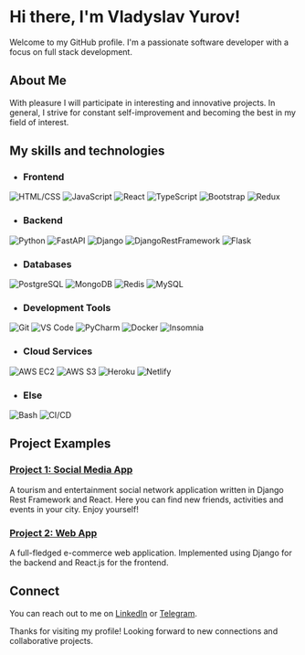 # Hi there, I'm Vladyslav Yurov!

Welcome to my GitHub profile. I'm a passionate software developer with a focus on full stack development.

## About Me

With pleasure I will participate in interesting and innovative projects.
In general, I strive for constant self-improvement and becoming the best in my field of interest.

## My skills and technologies

- ### Frontend
![HTML/CSS](https://img.shields.io/badge/-HTML%2FCSS-1572B6?style=flat&logo=html5&logoColor=white)
![JavaScript](https://img.shields.io/badge/-JavaScript-F7DF1E?style=flat&logo=javascript&logoColor=black)
![React](https://img.shields.io/badge/-React-61DAFB?style=flat&logo=react&logoColor=black)
![TypeScript](https://img.shields.io/badge/-TypeScript-3178C6?style=flat&logo=typescript&logoColor=white)
![Bootstrap](https://img.shields.io/badge/-Bootstrap-7952B3?style=flat&logo=bootstrap&logoColor=white)
![Redux](https://img.shields.io/badge/-Redux-764ABC?style=flat&logo=redux&logoColor=white)

- ### Backend
![Python](https://img.shields.io/badge/-Python-3776AB?style=flat&logo=python&logoColor=white)
![FastAPI](https://img.shields.io/badge/-FastAPI-009688?style=flat&logo=fastapi&logoColor=white)
![Django](https://img.shields.io/badge/-Django-092E20?style=flat&logo=django&logoColor=white)
![DjangoRestFramework](https://img.shields.io/badge/-Django%20Rest%20Framework-092E20?style=flat&logo=django&logoColor=white)
![Flask](https://img.shields.io/badge/-Flask-000000?style=flat&logo=flask&logoColor=white)

- ### Databases
![PostgreSQL](https://img.shields.io/badge/-PostgreSQL-336791?style=flat&logo=postgresql&logoColor=white)
![MongoDB](https://img.shields.io/badge/-MongoDB-47A248?style=flat&logo=mongodb&logoColor=white)
![Redis](https://img.shields.io/badge/-Redis-DC382D?style=flat&logo=redis&logoColor=white)
![MySQL](https://img.shields.io/badge/-MySQL-4479A1?style=flat&logo=mysql&logoColor=white)

- ### Development Tools
![Git](https://img.shields.io/badge/-Git-F05032?style=flat&logo=git&logoColor=white)
![VS Code](https://img.shields.io/badge/-VS%20Code-007ACC?style=flat&logo=visual-studio-code&logoColor=white)
![PyCharm](https://img.shields.io/badge/-PyCharm-000000?style=flat&logo=pycharm&logoColor=white)
![Docker](https://img.shields.io/badge/-Docker-2496ED?style=flat&logo=docker&logoColor=white)
![Insomnia](https://img.shields.io/badge/-Insomnia-5849BE?style=flat&logo=insomnia&logoColor=white)

- ### Cloud Services
![AWS EC2](https://img.shields.io/badge/-AWS%20EC2-232F3E?style=flat&logo=amazon-aws&logoColor=white)
![AWS S3](https://img.shields.io/badge/-AWS%20S3-569A31?style=flat&logo=amazon-s3&logoColor=white)
![Heroku](https://img.shields.io/badge/-Heroku-430098?style=flat&logo=heroku&logoColor=white)
![Netlify](https://img.shields.io/badge/-Netlify-00C7B7?style=flat&logo=netlify&logoColor=white)

- ### Else
![Bash](https://img.shields.io/badge/-Bash-4EAA25?style=flat&logo=gnu-bash&logoColor=white)
![CI/CD](https://img.shields.io/badge/-CI%2FCD-4A90E2?style=flat&logo=jenkins&logoColor=white)

## Project Examples

### [Project 1: Social Media App](https://github.com/ClydeUrov/Django_React)

A tourism and entertainment social network application written in Django Rest Framework and React. Here you can find new friends, activities and events in your city. Enjoy yourself!


### [Project 2: Web App](https://github.com/ClydeUrov/e-commerce-app)

A full-fledged e-commerce web application. Implemented using Django for the backend and React.js for the frontend.


## Connect

You can reach out to me on [LinkedIn]([https://www.linkedin.com/in/your-username](https://www.linkedin.com/in/%D0%B2%D0%BB%D0%B0%D0%B4%D0%B8%D1%81%D0%BB%D0%B0%D0%B2-%D1%8E%D1%80%D0%BE%D0%B2-291b78276/)) or [Telegram](https://t.me/ClydeGrif).

Thanks for visiting my profile! Looking forward to new connections and collaborative projects.
